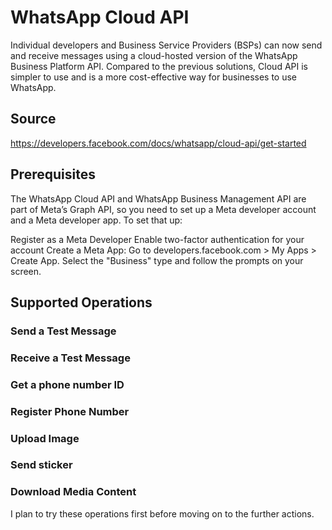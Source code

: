 # WhatsApp Cloud API
Individual developers and Business Service Providers (BSPs) can now send and receive messages using a cloud-hosted version of the WhatsApp Business Platform API. Compared to the previous solutions, Cloud API is simpler to use and is a more cost-effective way for businesses to use WhatsApp.

## Source
https://developers.facebook.com/docs/whatsapp/cloud-api/get-started

## Prerequisites
The WhatsApp Cloud API and WhatsApp Business Management API are part of Meta’s Graph API, so you need to set up a Meta developer account and a Meta developer app. To set that up:

Register as a Meta Developer 
Enable two-factor authentication for your account 
Create a Meta App: Go to developers.facebook.com > My Apps > Create App. Select the "Business" type and follow the prompts on your screen.

## Supported Operations

### Send a Test Message
### Receive a Test Message
### Get a phone number ID
### Register Phone Number
### Upload Image
### Send sticker
### Download Media Content

I plan to try these operations first before moving on to the further actions.





